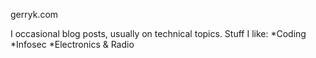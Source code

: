 gerryk.com

I occasional blog posts, usually on technical topics.
Stuff I like:
*Coding
*Infosec
*Electronics & Radio

